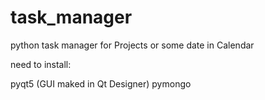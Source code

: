 # task_manager
python task manager for Projects or some date in Calendar

need to install:

pyqt5 (GUI maked in Qt Designer)
pymongo

